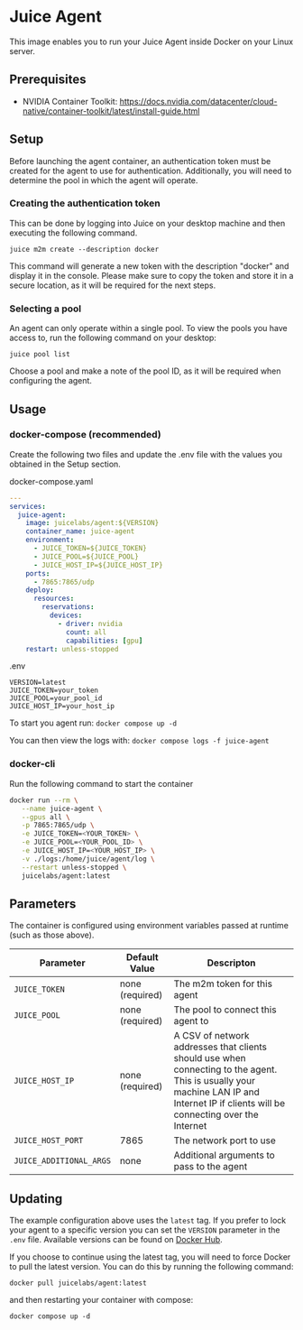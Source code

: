 # Juice Agent

This image enables you to run your Juice Agent inside Docker on your Linux server.

## Prerequisites
 * NVIDIA Container Toolkit: https://docs.nvidia.com/datacenter/cloud-native/container-toolkit/latest/install-guide.html

## Setup

Before launching the agent container, an authentication token must be created for the agent to use for authentication. Additionally, you will need to determine the pool in which the agent will operate.

### Creating the authentication token
This can be done by logging into Juice on your desktop machine and then executing the following command.
```
juice m2m create --description docker
```

This command will generate a new token with the description "docker" and display it in the console. Please make sure to copy the token and store it in a secure location, as it will be required for the next steps.

### Selecting a pool
An agent can only operate within a single pool. To view the pools you have access to, run the following command on your desktop:
```
juice pool list
```

Choose a pool and make a note of the pool ID, as it will be required when configuring the agent.

## Usage

### docker-compose (recommended)

Create the following two files and update the .env file with the values you obtained in the Setup section.

docker-compose.yaml
```yaml
---
services:
  juice-agent:
    image: juicelabs/agent:${VERSION}
    container_name: juice-agent
    environment:
      - JUICE_TOKEN=${JUICE_TOKEN}
      - JUICE_POOL=${JUICE_POOL}
      - JUICE_HOST_IP=${JUICE_HOST_IP}
    ports:
      - 7865:7865/udp
    deploy:
      resources:
        reservations:
          devices:
            - driver: nvidia
              count: all
              capabilities: [gpu]
    restart: unless-stopped
```

.env
```
VERSION=latest
JUICE_TOKEN=your_token
JUICE_POOL=your_pool_id
JUICE_HOST_IP=your_host_ip
```

To start you agent run:
`docker compose up -d`

You can then view the logs with:
`docker compose logs -f juice-agent`

### docker-cli

Run the following command to start the container
```bash
docker run --rm \
   --name juice-agent \
   --gpus all \
   -p 7865:7865/udp \
   -e JUICE_TOKEN=<YOUR_TOKEN> \
   -e JUICE_POOL=<YOUR_POOL_ID> \
   -e JUICE_HOST_IP=<YOUR_HOST_IP> \
   -v ./logs:/home/juice/agent/log \
   --restart unless-stopped \
   juicelabs/agent:latest
```

## Parameters

The container is configured using environment variables passed at runtime (such as those above). 

| Parameter | Default Value | Descripton |
| --- | --- | --- |
| `JUICE_TOKEN` | none (required) |The m2m token for this agent |
| `JUICE_POOL` | none (required) | The pool to connect this agent to |
| `JUICE_HOST_IP` | none (required) | A CSV of network addresses that clients should use when connecting to the agent. This is usually your machine LAN IP and Internet IP if clients will be connecting over the Internet |
| `JUICE_HOST_PORT` | 7865 | The network port to use |
| `JUICE_ADDITIONAL_ARGS` | none | Additional arguments to pass to the agent |


## Updating

The example configuration above uses the `latest` tag. If you prefer to lock your agent to a specific version you can set the `VERSION` parameter in the `.env` file. Available versions can be found on [Docker Hub](https://hub.docker.com/r/juicelabs/agent/tags).

If you choose to continue using the latest tag, you will need to force Docker to pull the latest version. You can do this by running the following command:

`docker pull juicelabs/agent:latest`

and then restarting your container with compose:

`docker compose up -d`
